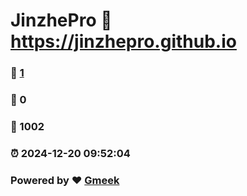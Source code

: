 # JinzhePro :link: https://jinzhepro.github.io 
### :page_facing_up: [1](https://jinzhepro.github.io/tag.html) 
### :speech_balloon: 0 
### :hibiscus: 1002 
### :alarm_clock: 2024-12-20 09:52:04 
### Powered by :heart: [Gmeek](https://github.com/Meekdai/Gmeek)
